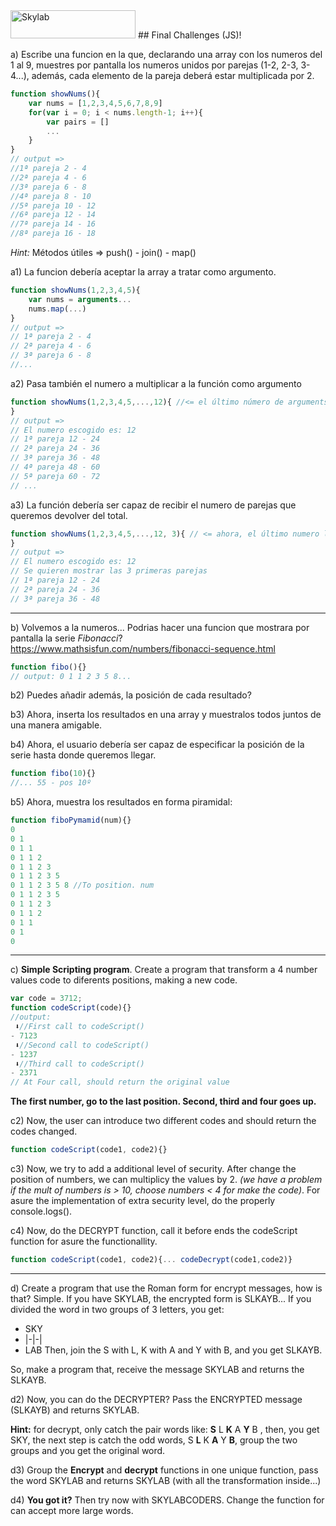 <img src="http://www.skylabcoders.com/images/403/default.png" alt="Skylab" style="width:200px;height:45px;">
## Final Challenges (JS)!

a) Escribe una funcion en la que, declarando una array con los numeros del 1 al 9, muestres por pantalla los numeros unidos por parejas (1-2, 2-3, 3-4...), además, cada elemento de la  pareja deberá estar multiplicada por 2.
```javascript
function showNums(){
    var nums = [1,2,3,4,5,6,7,8,9]
    for(var i = 0; i < nums.length-1; i++){
        var pairs = []
        ...
    }
}
// output => 
//1ª pareja 2 - 4
//2ª pareja 4 - 6
//3ª pareja 6 - 8
//4ª pareja 8 - 10
//5ª pareja 10 - 12
//6ª pareja 12 - 14
//7ª pareja 14 - 16
//8ª pareja 16 - 18 
```
*Hint:* Métodos útiles => push() - join() - map()

a1) La funcion debería aceptar la array a tratar como argumento. 
```javascript
function showNums(1,2,3,4,5){
    var nums = arguments...
    nums.map(...)
}
// output => 
// 1ª pareja 2 - 4
// 2ª pareja 4 - 6
// 3ª pareja 6 - 8
//... 
```

a2) Pasa también el numero a multiplicar a la función como argumento
```javascript
function showNums(1,2,3,4,5,...,12){ //<= el último número de arguments lo podemos tratar como el multiplicador...
} 
// output => 
// El numero escogido es: 12
// 1ª pareja 12 - 24
// 2ª pareja 24 - 36
// 3ª pareja 36 - 48
// 4ª pareja 48 - 60
// 5ª pareja 60 - 72 
// ...
```

a3) La función debería ser capaz de recibir el numero de parejas que queremos devolver del total.
```javascript
function showNums(1,2,3,4,5,...,12, 3){ // <= ahora, el último numero lo podriamos tomar como el delimitador
} 
// output => 
// El numero escogido es: 12
// Se quieren mostrar las 3 primeras parejas
// 1ª pareja 12 - 24
// 2ª pareja 24 - 36
// 3ª pareja 36 - 48
```

---

b) Volvemos a la numeros...
Podrias hacer una funcion que mostrara por pantalla la serie *Fibonacci*?
https://www.mathsisfun.com/numbers/fibonacci-sequence.html

```javascript
function fibo(){}
// output: 0 1 1 2 3 5 8...
```

b2) Puedes añadir además, la posición de cada resultado?

b3) Ahora, inserta los resultados en una array y muestralos todos juntos de una manera amigable.

b4) Ahora, el usuario debería ser capaz de especificar la posición de la serie hasta donde queremos llegar.

```javascript
function fibo(10){}
//... 55 - pos 10º
```

b5) Ahora, muestra los resultados en forma piramidal:
```javascript
function fiboPymamid(num){}
0 
0 1 
0 1 1
0 1 1 2
0 1 1 2 3
0 1 1 2 3 5
0 1 1 2 3 5 8 //To position. num
0 1 1 2 3 5 
0 1 1 2 3
0 1 1 2
0 1 1
0 1 
0
```

---

c) **Simple Scripting program**. Create a program that transform a 4 number values code to diferents positions, making a new code.
```javascript
var code = 3712;
function codeScript(code){}
//output:
 ⬇︎//First call to codeScript()
- 7123
 ⬇︎//Second call to codeScript()
- 1237
 ⬇︎//Third call to codeScript()
- 2371
// At Four call, should return the original value
```
**The first number, go to the last position. Second, third and four goes up.**

c2) Now, the user can introduce two different codes and should return the codes changed.
```javascript
function codeScript(code1, code2){}
```

c3) Now, we try to add a additional level of security. After change the position of numbers, we can multiplicy the values by 2.
*(we have a problem if the mult of numbers is > 10, choose numbers < 4 for make the code)*.
For asure the implementation of extra security level, do the properly console.logs().

c4) Now, do the DECRYPT function, call it before ends the codeScript function for asure the functionallity.
```javascript
function codeScript(code1, code2){... codeDecrypt(code1,code2)}
```

---

d) Create a program that use the Roman form for encrypt messages, how is that? Simple. If you have SKYLAB, the encrypted form is  SLKAYB...
If you divided the word in two groups of 3 letters, you get:
- SKY
- |-|-|
- LAB 
Then, join the S with L, K with A and Y with B, and you get SLKAYB.

So, make a program that, receive the message SKYLAB and returns the SLKAYB.

d2) Now, you can do the DECRYPTER? Pass the ENCRYPTED message (SLKAYB) and returns SKYLAB.

**Hint:** for decrypt, only catch the pair words like: **S** L **K** A **Y** B
 , then, you get SKY, the next step is catch the odd words, S **L** K **A** Y **B**, group the two groups and you get the original word.

d3) Group the **Encrypt** and **decrypt** functions in one unique function, pass the word SKYLAB and returns SKYLAB (with all the transformation inside...)

d4) **You got it?** Then try now with SKYLABCODERS. Change the function for can accept more large words.
